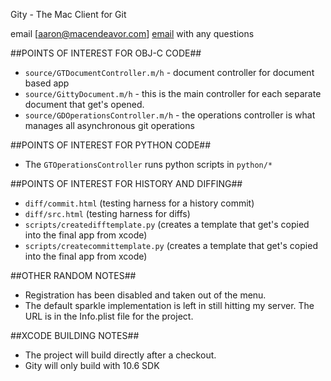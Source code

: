 Gity - The Mac Client for Git

email [aaron@macendeavor.com] [email] with any questions

##POINTS OF INTEREST FOR OBJ-C CODE##
- `source/GTDocumentController.m/h` - document controller for document based app
- `source/GittyDocument.m/h` - this is the main controller for each separate document that get's opened.
- `source/GDOperationsController.m/h` - the operations controller is what manages all asynchronous git operations

##POINTS OF INTEREST FOR PYTHON CODE##
- The `GTOperationsController` runs python scripts in `python/*`

##POINTS OF INTEREST FOR HISTORY AND DIFFING##
- `diff/commit.html` (testing harness for a history commit)
- `diff/src.html` (testing harness for diffs)
- `scripts/createdifftemplate.py` (creates a template that get's copied into the final app from xcode)
- `scripts/createcommittemplate.py` (creates a template that get's copied into the final app from xcode)

##OTHER RANDOM NOTES##
- Registration has been disabled and taken out of the menu.
- The default sparkle implementation is left in still hitting my server. The URL is in the Info.plist file for the project.

##XCODE BUILDING NOTES##
- The project will build directly after a checkout.
- Gity will only build with 10.6 SDK

[email]: mailto:aaron@macendeavor.com